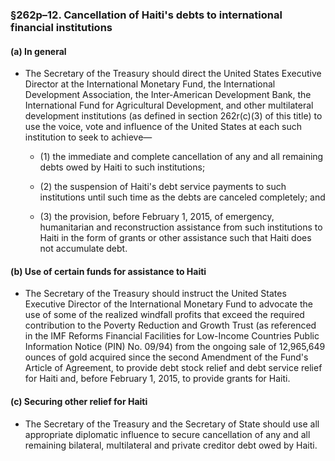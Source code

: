 ### §262p–12. Cancellation of Haiti's debts to international financial institutions
#### (a) In general
* The Secretary of the Treasury should direct the United States Executive Director at the International Monetary Fund, the International Development Association, the Inter-American Development Bank, the International Fund for Agricultural Development, and other multilateral development institutions (as defined in section 262r(c)(3) of this title) to use the voice, vote and influence of the United States at each such institution to seek to achieve—

  * (1) the immediate and complete cancellation of any and all remaining debts owed by Haiti to such institutions;

  * (2) the suspension of Haiti's debt service payments to such institutions until such time as the debts are canceled completely; and

  * (3) the provision, before February 1, 2015, of emergency, humanitarian and reconstruction assistance from such institutions to Haiti in the form of grants or other assistance such that Haiti does not accumulate debt.

#### (b) Use of certain funds for assistance to Haiti
* The Secretary of the Treasury should instruct the United States Executive Director of the International Monetary Fund to advocate the use of some of the realized windfall profits that exceed the required contribution to the Poverty Reduction and Growth Trust (as referenced in the IMF Reforms Financial Facilities for Low-Income Countries Public Information Notice (PIN) No. 09/94) from the ongoing sale of 12,965,649 ounces of gold acquired since the second Amendment of the Fund's Article of Agreement, to provide debt stock relief and debt service relief for Haiti and, before February 1, 2015, to provide grants for Haiti.

#### (c) Securing other relief for Haiti
* The Secretary of the Treasury and the Secretary of State should use all appropriate diplomatic influence to secure cancellation of any and all remaining bilateral, multilateral and private creditor debt owed by Haiti.